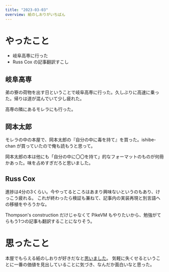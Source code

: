 ```yaml
---
title: "2023-03-03"
overview: 紙のしおりがいちばん
---
```


# やったこと

- 岐阜高専に行った
- Russ Cox の記事翻訳すこし

## 岐阜高専

弟の寮の荷物を出す日ということで岐阜高専に行った。久しぶりに高速に乗った。帰りは道が混んでいて少し疲れた。

高専の隣にあるモレラにも行った。

## 岡本太郎

モレラの中の本屋で、岡本太郎の『自分の中に毒を持て』を買った。ishibe-chan
が買っていたので俺も読もうと思って。

岡本太郎の本は他にも「自分の中に〇〇を持て」的なフォーマットのものが何冊かあった。味を占めすぎだろと思いました。

## Russ Cox

進捗は4分の3くらい。今やってるところはあまり興味ないというのもあり、けっこう疲れる。
これが終わったら検証も兼ねて、記事内の実装再現と別言語への移植をやろうかな。

Thompson's construction だけじゃなくて PikeVM
もやりたいから、勉強がてらもう1つの記事も翻訳することになりそう。

# 思ったこと

本屋でもらえる紙のしおりが好きだなと[思いました](https://twitter.com/lemonadern/status/1631619961511903232?s=20)。
気軽に失くせるということに一番の価値を見出していることに気づき、なんだか面白いなと思った。
